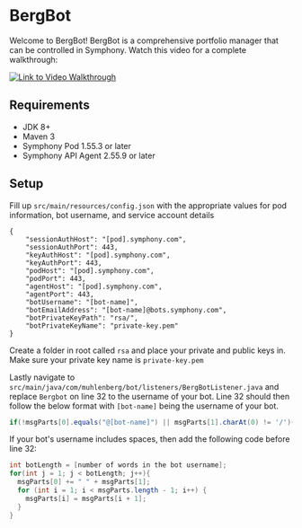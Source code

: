 # BergBot

Welcome to BergBot! BergBot is a comprehensive portfolio manager that can be controlled in Symphony. Watch this video for a complete walkthrough:

[![Link to Video Walkthrough](http://img.youtube.com/vi/y8MXAV3SyYA/0.jpg)](http://www.youtube.com/watch?v=y8MXAV3SyYA "Video Title")

## Requirements
* JDK 8+
* Maven 3
* Symphony Pod 1.55.3 or later
* Symphony API Agent 2.55.9 or later

## Setup
Fill up `src/main/resources/config.json` with the appropriate values for pod information, bot username, 
and service account details 
```json5
{
    "sessionAuthHost": "[pod].symphony.com",
    "sessionAuthPort": 443,
    "keyAuthHost": "[pod].symphony.com",
    "keyAuthPort": 443,
    "podHost": "[pod].symphony.com",
    "podPort": 443,
    "agentHost": "[pod].symphony.com",
    "agentPort": 443,
    "botUsername": "[bot-name]",
    "botEmailAddress": "[bot-name]@bots.symphony.com",
    "botPrivateKeyPath": "rsa/",
    "botPrivateKeyName": "private-key.pem"
}
```

Create a folder in root called `rsa` and place your private and public keys in. Make sure your private key name is `private-key.pem`

Lastly navigate to `src/main/java/com/muhlenberg/bot/listeners/BergBotListener.java` and replace `Bergbot` on line 32 to the username of your bot. Line 32 should then follow the below format with `[bot-name]` being the username of your bot. 
``` java
if(!msgParts[0].equals("@[bot-name]") || msgParts[1].charAt(0) != '/'){
```
If your bot's username includes spaces, then add the following code before line 32:
``` java
int botLength = [number of words in the bot username];
for(int j = 1; j < botLength; j++){
  msgParts[0] += " " + msgParts[1];
  for (int i = 1; i < msgParts.length - 1; i++) {
    msgParts[i] = msgParts[i + 1];
  }
}
```
